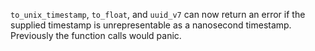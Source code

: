 `to_unix_timestamp`, `to_float`, and `uuid_v7` can now return an error if the supplied timestamp is unrepresentable as a nanosecond timestamp. Previously the function calls would panic.
